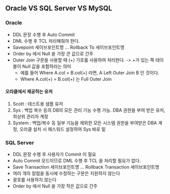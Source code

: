 ## Oracle VS SQL Server VS MySQL

### Oracle
- DDL 문장 수행 후 Auto Commit
- DML 수행 후 TCL 처리해줘야 한다.
- Savepoint 세이브포인트명 ... Rollback To 세이브포인트명
- Order by 에서 Null 을 가장 큰 값으로 간주
- Outer Join 구문을 사용할 때 (+) 기호를 사용하여 처리한다. -> +가 있는 쪽 테이블이 Null 값을 포함하라는 의미
  - 예를 들어 Where A.col = B.col(+) 라면, A Left Outer Join B 인 것이다.
  - Where A.col(+) = B.col(+) 는 Full Outer Join



#### 오라클에서 제공하는 유저
1. Scott : 테스트용 샘플 유저
2. Sys : 백업 복수 등의 DB의 모든 관리 기능 수행 가능. DBA 권한을 부여 받은 유저, 최상위 관리자 계정
3. System : 백업/복수 등 일부 기능을 제외한 모든 시스템 권한을 부여받은 DBA 계정, 오라클 설치 시 패스워드 설정하여 Sys 바로 밑



### SQL Server
- DDL 문장 수행 후 사용자가 Commit 이 필요
- Auto Commit 모드이므로 DML 수행 후 TCL 을 처리할 필요가 없다.
- Save Transaction 세이브포인트명 ... Rollback Transaction 세이브포인트명
- 여러 개의 칼럼을 동시에 수정하는 구문은 지원하지 않는다
- 괄호를 사용하지 않는다
- Order by 에서 Null 을 가장 작은 값으로 간주
